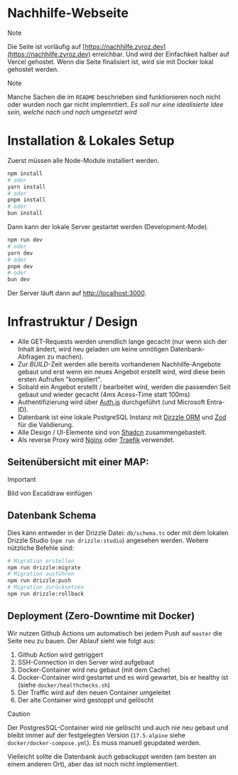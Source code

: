 # Nachhilfe-Webseite
> [!NOTE]
> Die Seite ist vorläufig auf [https://nachhilfe.zyroz.dev](https://nachhilfe.zyroz.dev) erreichbar. Und wird der Einfachkeit halber auf Vercel gehostet. Wenn die Seite finalisiert ist, wird sie mit Docker lokal gehostet werden.

> [!NOTE]
> Manche Sachen die im `README` beschrieben sind funktionieren noch nicht oder wurden noch gar nicht implemntiert. _Es soll nur eine idealisierte Idee sein, welche nach und nach umgesetzt wird_

# Installation & Lokales Setup

Zuerst müssen alle Node-Module installiert werden. 

```bash
npm install
# oder
yarn install
# oder
pnpm install
# oder
bun install
```

Dann kann der lokale Server gestartet werden (Development-Mode). 

```bash
npm run dev
# oder
yarn dev
# oder
pnpm dev
# oder
bun dev
```
Der Server läuft dann auf [http://localhost:3000](http://localhost:3000).

# Infrastruktur / Design
- Alle GET-Requests werden unendlich lange gecacht (nur wenn sich der Inhalt ändert, wird neu geladen um keine unnötigen Datenbank-Abfragen zu machen).
- Zur _BUILD_-Zeit werden alle bereits vorhandenen Nachhilfe-Angebote gebaut und erst wenn ein neues Angebot erstellt wird, wird diese beim ersten Aufrufen "kompiliert".
- Sobald ein Angebot erstellt / bearbeitet wird, werden die passenden Seit gebaut und wieder gecacht (4ms Acess-Time statt 100ms)
- Authentifizierung wird über [Auth.js](https://authjs.dev/) durchgeführt (und Microsoft Entra-ID).
- Datenbank ist eine lokale PostgreSQL Instanz mit [Dirzzle ORM](https://orm.drizzle.team/) und [Zod](https://zod.dev/) für die Validierung.
- Alle Design / UI-Elemente sind von [Shadcn](https://ui.shadcn.com/) zusammengebastelt. 
- Als reverse Proxy wird [Nginx](https://www.nginx.com/) oder [Traefik](https://traefik.io/) verwendet.

## Seitenübersicht mit einer MAP:
> [!IMPORTANT] 
> Bild von Excalidraw einfügen

## Datenbank Schema 
Dies kann entweder in der Drizzle Datei: `db/schema.ts` oder mit dem lokalen Drizzle Studio (`npm run drizzle:studio`) angesehen werden.
Weitere nützliche Befehle sind:

```bash
# Migration erstellen
npm run drizzle:migrate
# Migration ausführen
npm run drizzle:push
# Migration zurücksetzen
npm run drizzle:rollback
```
## Deployment (Zero-Downtime mit Docker)
Wir nutzen Github Actions um automatisch bei jedem Push auf `master` die Seite neu zu bauen. Der Ablauf sieht wie folgt aus:

1. Github Action wird getriggert
2. SSH-Connection in den Server wird aufgebaut
3. Docker-Container wird neu gebaut (mit dem Cache)
4. Docker-Container wird gestartet und es wird gewartet, bis er healthy ist (siehe `docker/healthchecks.sh`)
5. Der Traffic wird auf den neuen Container umgeleitet
6. Der alte Container wird gestoppt und gelöscht

> [!CAUTION]
> Der PostgresSQL-Container wird nie gelöscht und auch nie neu gebaut und bleibt immer auf der festgelegten Version (`17.5-alpine` siehe `docker/docker-compose.yml`). Es muss manuell geupdated werden. 

Vielleicht sollte die Datenbank auch gebackuppt werden (am besten an einem anderen Ort), aber das ist noch nicht implementiert.
